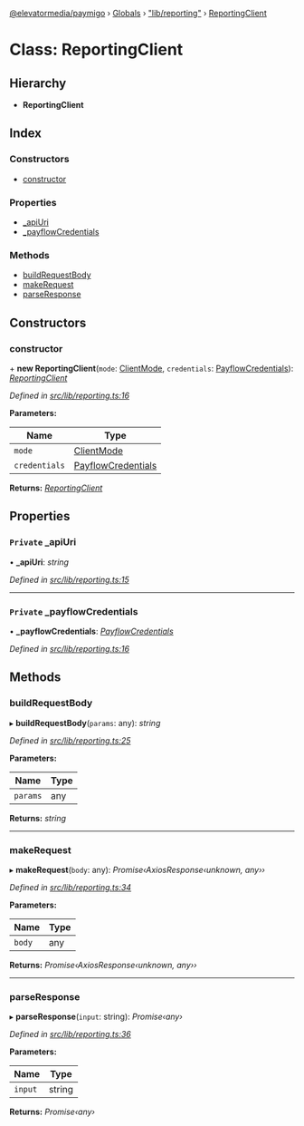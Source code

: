 [@elevatormedia/paymigo](../README.md) › [Globals](../globals.md) › ["lib/reporting"](../modules/_lib_reporting_.md) › [ReportingClient](_lib_reporting_.reportingclient.md)

# Class: ReportingClient

## Hierarchy

-   **ReportingClient**

## Index

### Constructors

-   [constructor](_lib_reporting_.reportingclient.md#constructor)

### Properties

-   [\_apiUri](_lib_reporting_.reportingclient.md#private-_apiuri)
-   [\_payflowCredentials](_lib_reporting_.reportingclient.md#private-_payflowcredentials)

### Methods

-   [buildRequestBody](_lib_reporting_.reportingclient.md#buildrequestbody)
-   [makeRequest](_lib_reporting_.reportingclient.md#makerequest)
-   [parseResponse](_lib_reporting_.reportingclient.md#parseresponse)

## Constructors

### constructor

\+ **new ReportingClient**(`mode`: [ClientMode](../modules/_types_client_.md#clientmode), `credentials`: [PayflowCredentials](../modules/_types_client_.md#payflowcredentials)): _[ReportingClient](_lib_reporting_.reportingclient.md)_

_Defined in [src/lib/reporting.ts:16](https://github.com/ELEVATORmedia/paymigo/blob/60b912d/src/lib/reporting.ts#L16)_

**Parameters:**

| Name          | Type                                                                  |
| ------------- | --------------------------------------------------------------------- |
| `mode`        | [ClientMode](../modules/_types_client_.md#clientmode)                 |
| `credentials` | [PayflowCredentials](../modules/_types_client_.md#payflowcredentials) |

**Returns:** _[ReportingClient](_lib_reporting_.reportingclient.md)_

## Properties

### `Private` \_apiUri

• **\_apiUri**: _string_

_Defined in [src/lib/reporting.ts:15](https://github.com/ELEVATORmedia/paymigo/blob/60b912d/src/lib/reporting.ts#L15)_

---

### `Private` \_payflowCredentials

• **\_payflowCredentials**: _[PayflowCredentials](../modules/_types_client_.md#payflowcredentials)_

_Defined in [src/lib/reporting.ts:16](https://github.com/ELEVATORmedia/paymigo/blob/60b912d/src/lib/reporting.ts#L16)_

## Methods

### buildRequestBody

▸ **buildRequestBody**(`params`: any): _string_

_Defined in [src/lib/reporting.ts:25](https://github.com/ELEVATORmedia/paymigo/blob/60b912d/src/lib/reporting.ts#L25)_

**Parameters:**

| Name     | Type |
| -------- | ---- |
| `params` | any  |

**Returns:** _string_

---

### makeRequest

▸ **makeRequest**(`body`: any): _Promise‹AxiosResponse‹unknown, any››_

_Defined in [src/lib/reporting.ts:34](https://github.com/ELEVATORmedia/paymigo/blob/60b912d/src/lib/reporting.ts#L34)_

**Parameters:**

| Name   | Type |
| ------ | ---- |
| `body` | any  |

**Returns:** _Promise‹AxiosResponse‹unknown, any››_

---

### parseResponse

▸ **parseResponse**(`input`: string): _Promise‹any›_

_Defined in [src/lib/reporting.ts:36](https://github.com/ELEVATORmedia/paymigo/blob/60b912d/src/lib/reporting.ts#L36)_

**Parameters:**

| Name    | Type   |
| ------- | ------ |
| `input` | string |

**Returns:** _Promise‹any›_
